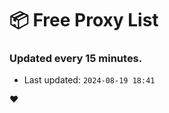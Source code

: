 # :package: Free Proxy List
### Updated every 15 minutes.

- Last updated: `2024-08-19 18:41`

:heart:
